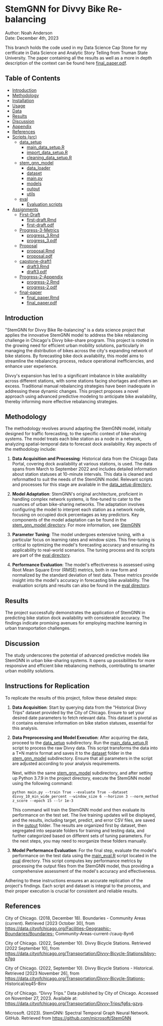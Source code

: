 # StemGNN for Divvy Bike Re-balancing

Author: Noah Anderson  
Date: December 4th, 2023

This branch holds the code used in my Data Science Cap Stone for my certficate in Data Science and Analytic Story Telling from Truman State University. The paper containing all the results as well as a more in depth description of the context can be found here [final_paper.pdf](Assignments/final-paper/final_paper.pdf).

## Table of Contents
- [Introduction](#introduction)
- [Methodology](#methodology)
- [Installation](#installation)
- [Usage](#usage)
- [Data](#data)
- [Results](#results)
- [Discussion](#discussion)
- [Appendix](#appendix)
- [References](#references)
- [Scripts (src)](src)
  - [data_setup](src/data_setup)
    - [main_data_setup.R](src/data_setup/main_data_setup.R)
    - [import_data_setup.R](src/data_setup/import_data_setup.R)
    - [cleaning_data_setup.R](src/data_setup/cleaning_data_setup.R)
  - [stem_gnn_model](src/stem_gnn_model)
    - [data_loader](src/stem_gnn_model/data_loader)
    - [dataset](src/stem_gnn_model/dataset)
    - [main.py](src/stem_gnn_model/main.py)
    - [models](src/stem_gnn_model/models)
    - [output](src/stem_gnn_model/output)
    - [utils](src/stem_gnn_model/utils)
  - [eval](src/eval)
    - [Evaluation scripts](src/eval/evaluation_scripts.R)
- [Assignments](Assignments)
  - [First-Draft](Assignments/First-Draft)
    - [first-draft.Rmd](Assignments/First-Draft/first-draft.Rmd)
    - [first-draft.pdf](Assignments/First-Draft/first-draft.pdf)
  - [Progress-3-Metrics](Assignments/Progress-3-Metrics)
    - [progress_3.Rmd](Assignments/Progress-3-Metrics/progress_3.Rmd)
    - [progress_3.pdf](Assignments/Progress-3-Metrics/progress_3.pdf)
  - [Proposal](Assignments/Proposal)
    - [proposal.Rmd](Assignments/Proposal/proposal.Rmd)
    - [proposal.pdf](Assignments/Proposal/proposal.pdf)
  - [capstone-draft1](Assignments/capstone-draft1)
    - [draft3.Rmd](Assignments/capstone-draft1/draft3.Rmd)
    - [draft3.pdf](Assignments/capstone-draft1/draft3.pdf)
  - [Progress-2-Appendix](Assignments/Progress-2-Appendix)
    - [progress-2.Rmd](Assignments/Progress-2-Appendix/progress-2.Rmd)
    - [progress-2.pdf](Assignments/Progress-2-Appendix/progress-2.pdf)
  - [final-paper](Assignments/final-paper)
    - [final_paper.Rmd](Assignments/final-paper/final_paper.Rmd)
    - [final_paper.pdf](Assignments/final-paper/final_paper.pdf)
  

## Introduction
"StemGNN for Divvy Bike Re-balancing" is a data science project that applies the innovative StemGNN model to address the bike rebalancing challenge in Chicago's Divvy bike-share program. This project is rooted in the growing need for efficient urban mobility solutions, particularly in managing the distribution of bikes across the city's expanding network of bike stations. By forecasting bike dock availability, this model aims to streamline the rebalancing process, reduce operational inefficiencies, and enhance user experience.

Divvy's expansion has led to a significant imbalance in bike availability across different stations, with some stations facing shortages and others an excess. Traditional manual rebalancing strategies have been inadequate in addressing these dynamic changes. This project proposes a novel approach using advanced predictive modeling to anticipate bike availability, thereby informing more effective rebalancing strategies.

## Methodology
The methodology revolves around adapting the StemGNN model, initially designed for traffic forecasting, to the specific context of bike-sharing systems. The model treats each bike station as a node in a network, analyzing spatial-temporal data to forecast dock availability. Key aspects of the methodology include:

1. **Data Acquisition and Processing**: Historical data from the Chicago Data Portal, covering dock availability at various stations, is used. The data spans from March to September 2022 and includes detailed information about station statuses at 10-minute intervals. This data is cleaned and reformatted to suit the needs of the StemGNN model. Relevant scripts and processes for this stage are available in the [data_setup directory](src/data_setup), 

2. **Model Adaptation**: StemGNN's original architecture, proficient in handling complex network systems, is fine-tuned to cater to the nuances of urban bike-sharing networks. The adaptation involves configuring the model to interpret each station as a network node, focusing on occupied dock percentages as key predictors. Key components of the model adaptation can be found in the [stem_gnn_model directory](src/stem_gnn_model). For more information, see [StemGNN]([https://github.com/microsoft/StemGNN)


3. **Parameter Tuning**: The model undergoes extensive tuning, with a particular focus on learning rates and window sizes. This fine-tuning is critical to optimizing the model's forecasting accuracy and ensuring its applicability to real-world scenarios. The tuning process and its scripts are part of the [eval directory](src/eval).
4. **Performance Evaluation**: The model's effectiveness is assessed using Root Mean Square Error (RMSE) metrics, both in raw form and normalized by the standard deviation of test data. These metrics provide insight into the model's accuracy in forecasting bike availability. The evaluation scripts and results can also be found in the [eval directory](src/eval).


## Results
The project successfully demonstrates the application of StemGNN in predicting bike station dock availability with considerable accuracy. The findings indicate promising avenues for employing machine learning in urban transportation challenges. 

## Discussion
The study underscores the potential of advanced predictive models like StemGNN in urban bike-sharing systems. It opens up possibilities for more responsive and efficient bike rebalancing methods, contributing to smarter urban mobility solutions.



## Instructions for Replication

To replicate the results of this project, follow these detailed steps:

1. **Data Acquisition**: Start by querying data from the "Historical Divvy Trips" dataset provided by the City of Chicago. Ensure to set your desired date parameters to fetch relevant data. This dataset is pivotal as it contains extensive information on bike station statuses, essential for this analysis.

2. **Data Preprocessing and Model Execution**: After acquiring the data, proceed to the [data_setup](src/data_setup) subdirectory. Run the [main_data_setup.R](src/data_setup/main_data_setup.R) script to process the raw Divvy data. This script transforms the data into a T*N matrix format and saves it to the [dataset](src/stem_gnn_model/dataset) folder in the [stem_gnn_model](src/stem_gnn_model) subdirectory. Ensure that all parameters in the script are adjusted according to your analysis requirements.

   Next, within the same [stem_gnn_model](src/stem_gnn_model) subdirectory, and after setting up Python 3.7.9 in the project directory, execute the StemGNN model using the following command:
   ```
   python main.py --train True --evaluate True --dataset divvy_10_min_wide_percent --window_size 6 --horizon 3 --norm_method z_score --epoch 15 --lr 1e-3
   ```
   This command will train the StemGNN model and then evaluate its performance on the test set. The live training updates will be displayed, and the results, including target, predict, and error CSV files, are saved in the [output](src/stem_gnn_model/output) folder. The results are organized first by dataset, then segregated into separate folders for training and testing data, and further categorized based on different sets of tuning parameters. For the next steps, you may need to reorganize these folders manually.

3. **Model Performance Evaluation**: For the final step, evaluate the model's performance on the test data using the [main_eval.R](src/eval/main_eval.R) script located in the [eval](src/eval) directory. This script computes key performance metrics by processing the output files from the StemGNN model, thus providing a comprehensive assessment of the model's accuracy and effectiveness.

Adhering to these instructions ensures an accurate replication of the project's findings. Each script and dataset is integral to the process, and their proper execution is crucial for consistent and reliable results.

## References

City of Chicago. (2018, December 18). Boundaries - Community Areas (current). Retrieved [2023 October 30], from https://data.cityofchicago.org/Facilities-Geographic-Boundaries/Boundaries- Community-Areas-current-/cauq-8yn6

City of Chicago. (2022, September 10). Divvy Bicycle Stations. Retrieved [2022 September 10], from https://data.cityofchicago.org/Transportation/Divvy-Bicycle-Stations/bbyy-e7gq

City of Chicago. (2022, September 10). Divvy Bicycle Stations - Historical. Retrieved [2023 November 26], from https://data.cityofchicago.org/Transportation/Divvy-Bicycle-Stations- Historical/eq45-8inv

City of Chicago. “Divvy Trips.” Data published by City of Chicago. Accessed on November 27, 2023. Available at: https://data.cityofchicago.org/Transportation/Divvy-Trips/fg6s-gzvg.

Microsoft. (2023). StemGNN: Spectral Temporal Graph Neural Network. GitHub. Retrieved from https://github.com/microsoft/StemGNN



